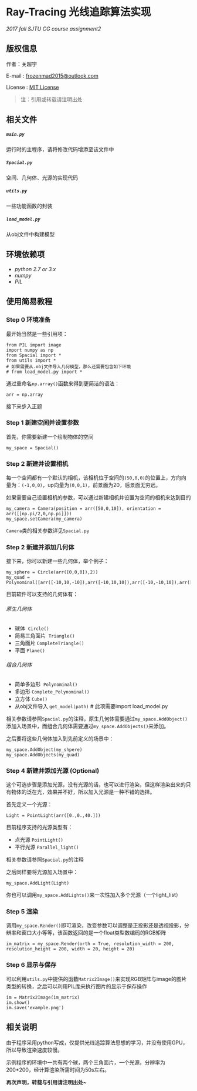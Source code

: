 # Ray-Tracing 光线追踪算法实现
_2017 fall SJTU CG course assignment2_
## 版权信息
作者：关超宇

E-mail : frozenmad2015@outlook.com

License : [MIT License](LICENSE)

> 注：引用或转载请注明出处

## 相关文件
##### `main.py`
运行时的主程序，请将修改代码增添至该文件中
##### `Spacial.py`
空间、几何体、光源的实现代码
##### `utils.py`
一些功能函数的封装
##### `load_model.py`
从obj文件中构建模型
## 环境依赖项
* *python 2.7 or 3.x*
* *numpy*
* *PIL*
## 使用简易教程
### Step 0 环境准备
最开始当然是一些引用项：
```
from PIL import image
import numpy as np
from Spacial import *
from utils import *
# 如果需要从.obj文件导入几何模型，那么还需要包含如下环境
# from load_model.py import *
```
通过重命名`np.array()`函数来得到更简洁的语法：
```
arr = np.array
```
接下来步入正题
### Step 1 新建空间并设置参数
首先，你需要新建一个绘制物体的空间
```
my_space = Spacial()
```
### Step 2 新建并设置相机
每一个空间都有一个默认的相机，该相机位于空间的`(50,0,0)`的位置上，方向向量为：`(-1,0,0)`，up向量为`(0,0,1)`，前景面为20，后景面无穷远。

如果需要自己设置相机的参数，可以通过新建相机并设置为空间的相机来达到目的
```
my_camera = Camera(position = arr([50,0,10]), orientation = arr([[np.pi/2,0,np.pi]]))
my_space.setCamera(my_camera)
```
`Camera`类的相关参数详见`Spacial.py`
### Step 2 新建并添加几何体
接下来，你可以新建一些几何体，举个例子：
```
my_sphere = Circle(arr([0,0,0]),2))
my_quad = Polynominal([arr([-10,10,-10]),arr([-10,10,10]),arr([-10,-10,10]),arr([-10,-10,-10])])
```
目前软件可以支持的几何体有：
###### 原生几何体
* 球体  `Circle()`
* 简易三角面片  `Triangle()`
* 三角面片 `CompleteTriangle()`
* 平面 `Plane()`
###### 组合几何体
* 简单多边形  `Polynominal()`
* 多边形 `Complete_Polynominal()`
* 立方体 `Cube()`
* 从obj文件导入 `get_model(path)`  # 此项需要import load_model.py

相关参数请参照`Spacial.py`的注释，原生几何体需要通过`my_space.AddObject()`添加入场景中，而组合几何体需要通过`my_space.AddObjects()`来添加。

之后要将这些几何体加入到先前定义的场景中：
```
my_space.AddObject(my_shpere)
my_space.AddObjects(my_quad)
```
### Step 4 新建并添加光源 (Optional)
这个可选步骤是添加光源，没有光源的话，也可以进行渲染，但这样渲染出来的只有物体的泛在光，效果并不好，所以加入光源是一种不错的选择。

首先定义一个光源：
```
Light = PointLight(arr([0.,0.,40.]))
```
目前程序支持的光源类型有：
* 点光源 `PointLight()`
* 平行光源 `Parallel_light()`

相关参数请参照`Spacial.py`的注释

之后同样要将光源加入场景中：
```
my_space.AddLight(Light)
```
你也可以调用`my_space.AddLights()`来一次性加入多个光源（一个light_list）

### Step 5 渲染
调用`my_space.Render()`即可渲染，改变参数可以调整是正投影还是透视投影，分辨率和窗口大小等等，该函数返回的是一个float类型数编码的RGB矩阵
```
im_matrix = my_space.Render(orth = True, resolution_width = 200, resolution_height = 200, width = 20, height = 20)
```

### Step 6 显示与保存
可以利用`utils.py`中提供的函数`Matrix2Image()`来实现RGB矩阵与image的图片类型的转换，之后可以利用PIL库来执行图片的显示于保存操作
```
im = Matrix2Image(im_matrix)
im.show()
im.save('example.png')
```
## 相关说明
由于程序采用python写成，仅提供光线追踪算法思想的学习，并没有使用GPU，所以导致渲染速度较慢。

示例程序的环境中一共有两个球，两个三角面片，一个光源，分辨率为200\*200，经计算渲染所需时间为50s左右。

**再次声明，转载与引用请注明出处~**
